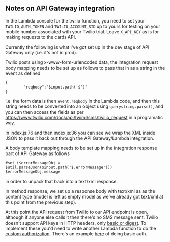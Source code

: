 ## Notes on API Gateway integration

In the Lambda console for the twilio function, you need to set your `TWILIO_AUTH_TOKEN` and `TWILIO_ACCOUNT_SID` up to yours for testing on your mobile number associated with your Twilio trial.
Leave `X_API_KEY` as is for making requests to the cards API.


Currently the following is what I've got set up in the dev stage of API Gateway only (i.e. it's not in prod).

Twilio posts using x-www-form-urlencoded data, the integration request body mapping needs to be set up as follows to pass that in as a string in the event as defined:
```
{
        "reqbody":"$input.path('$')"
}
```
i.e. the form data is then `event.reqbody` in the Lambda code, and then this string needs to be converted into an object using `querystring.parse()`, and you can then access the fields as per https://www.twilio.com/docs/api/twiml/sms/twilio_request in a programatic way.


In index.js:76 and then index.js:36 you can see we wrap the XML inside JSON to pass it back out through the API Gateway/Lambda integration.

A body template mapping needs to be set up in the integration response part of API Gateway as follows
```
#set ($errorMessageObj = $util.parseJson($input.path('$.errorMessage')))
$errorMessageObj.message
```
in order to unpack that back into a text/xml response.

In method response, we set up a response body with text/xml as as the content type (model is left as empty model as we've already got text/xml at this point from the previous step).

At this point the API request from Twilio to our API endpoint is open, although if anyone else calls it then there's no SMS message sent. Twilio doesn't support API keys in HTTP headers, only [basic or digest](https://www.twilio.com/docs/api/security). To implement these you'd need to write another Lambda function to do the [custom authorization]( https://aws.amazon.com/blogs/compute/introducing-custom-authorizers-in-amazon-api-gateway/). There's an example [here](https://github.com/elerch/basic-auth-api-gateway) of doing basic auth.
